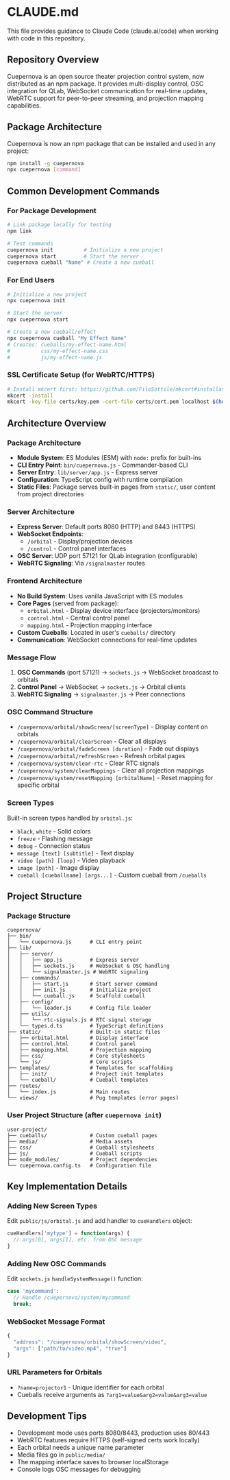 # CLAUDE.md

This file provides guidance to Claude Code (claude.ai/code) when working with code in this repository.

## Repository Overview

Cuepernova is an open source theater projection control system, now distributed as an npm package. It provides multi-display control, OSC integration for QLab, WebSocket communication for real-time updates, WebRTC support for peer-to-peer streaming, and projection mapping capabilities.

## Package Architecture

Cuepernova is now an npm package that can be installed and used in any project:

```bash
npm install -g cuepernova
npx cuepernova [command]
```

## Common Development Commands

### For Package Development
```bash
# Link package locally for testing
npm link

# Test commands
cuepernova init          # Initialize a new project
cuepernova start         # Start the server
cuepernova cueball "Name" # Create a new cueball
```

### For End Users
```bash
# Initialize a new project
npx cuepernova init

# Start the server
npx cuepernova start

# Create a new cueball/effect
npx cuepernova cueball "My Effect Name"
# Creates: cueballs/my-effect-name.html
#          css/my-effect-name.css
#          js/my-effect-name.js
```

### SSL Certificate Setup (for WebRTC/HTTPS)
```bash
# Install mkcert first: https://github.com/FiloSottile/mkcert#installation
mkcert -install
mkcert -key-file certs/key.pem -cert-file certs/cert.pem localhost $(hostname) $(hostname).local
```

## Architecture Overview

### Package Architecture
- **Module System**: ES Modules (ESM) with `node:` prefix for built-ins
- **CLI Entry Point**: `bin/cuepernova.js` - Commander-based CLI
- **Server Entry**: `lib/server/app.js` - Express server
- **Configuration**: TypeScript config with runtime compilation
- **Static Files**: Package serves built-in pages from `static/`, user content from project directories

### Server Architecture
- **Express Server**: Default ports 8080 (HTTP) and 8443 (HTTPS)
- **WebSocket Endpoints**:
  - `/orbital` - Display/projection devices
  - `/control` - Control panel interfaces
- **OSC Server**: UDP port 57121 for QLab integration (configurable)
- **WebRTC Signaling**: Via `/signalmaster` routes

### Frontend Architecture
- **No Build System**: Uses vanilla JavaScript with ES modules
- **Core Pages** (served from package):
  - `orbital.html` - Display device interface (projectors/monitors)
  - `control.html` - Central control panel
  - `mapping.html` - Projection mapping interface
- **Custom Cueballs**: Located in user's `cueballs/` directory
- **Communication**: WebSocket connections for real-time updates

### Message Flow
1. **OSC Commands** (port 57121) → `sockets.js` → WebSocket broadcast to orbitals
2. **Control Panel** → WebSocket → `sockets.js` → Orbital clients
3. **WebRTC Signaling** → `signalmaster.js` → Peer connections

### OSC Command Structure
- `/cuepernova/orbital/showScreen/[screenType]` - Display content on orbitals
- `/cuepernova/orbital/clearScreen` - Clear all displays
- `/cuepernova/orbital/fadeScreen [duration]` - Fade out displays
- `/cuepernova/orbital/refreshScreen` - Refresh orbital pages
- `/cuepernova/system/clear-rtc` - Clear RTC signals
- `/cuepernova/system/clearMappings` - Clear all projection mappings
- `/cuepernova/system/resetMapping [orbitalName]` - Reset mapping for specific orbital

### Screen Types
Built-in screen types handled by `orbital.js`:
- `black`, `white` - Solid colors
- `freeze` - Flashing message
- `debug` - Connection status
- `message [text] [subtitle]` - Text display
- `video [path] [loop]` - Video playback
- `image [path]` - Image display
- `cueball [cueballname] [args...]` - Custom cueball from `/cueballs`

## Project Structure

### Package Structure
```
cuepernova/
├── bin/
│   └── cuepernova.js      # CLI entry point
├── lib/
│   ├── server/
│   │   ├── app.js         # Express server
│   │   ├── sockets.js     # WebSocket & OSC handling
│   │   └── signalmaster.js # WebRTC signaling
│   ├── commands/
│   │   ├── start.js       # Start server command
│   │   ├── init.js        # Initialize project
│   │   └── cueball.js     # Scaffold cueball
│   ├── config/
│   │   └── loader.js      # Config file loader
│   ├── utils/
│   │   └── rtc-signals.js # RTC signal storage
│   └── types.d.ts         # TypeScript definitions
├── static/                # Built-in static files
│   ├── orbital.html       # Display interface
│   ├── control.html       # Control panel
│   ├── mapping.html       # Projection mapping
│   ├── css/               # Core stylesheets
│   └── js/                # Core scripts
├── templates/             # Templates for scaffolding
│   ├── init/              # Project init templates
│   └── cueball/           # Cueball templates
├── routes/
│   └── index.js           # Main routes
└── views/                 # Pug templates (error pages)
```

### User Project Structure (after `cuepernova init`)
```
user-project/
├── cueballs/              # Custom cueball pages
├── media/                 # Media assets
├── css/                   # Cueball stylesheets
├── js/                    # Cueball scripts
├── node_modules/          # Project dependencies
└── cuepernova.config.ts   # Configuration file
```

## Key Implementation Details

### Adding New Screen Types
Edit `public/js/orbital.js` and add handler to `cueHandlers` object:
```javascript
cueHandlers['mytype'] = function(args) {
  // args[0], args[1], etc. from OSC message
}
```

### Adding New OSC Commands
Edit `sockets.js` `handleSystemMessage()` function:
```javascript
case 'mycommand':
  // Handle /cuepernova/system/mycommand
  break;
```

### WebSocket Message Format
```javascript
{
  "address": "/cuepernova/orbital/showScreen/video",
  "args": ["path/to/video.mp4", "true"]
}
```

### URL Parameters for Orbitals
- `?name=projector1` - Unique identifier for each orbital
- Cueballs receive arguments as `?arg1=value&arg2=value&arg3=value`

## Development Tips

- Development mode uses ports 8080/8443, production uses 80/443
- WebRTC features require HTTPS (self-signed certs work locally)
- Each orbital needs a unique name parameter
- Media files go in `public/media/`
- The mapping interface saves to browser localStorage
- Console logs OSC messages for debugging